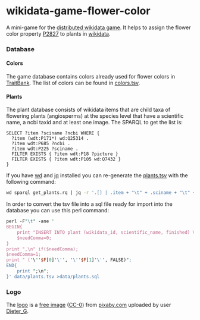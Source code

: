 wikidata-game-flower-color
==========================

A mini-game for the [distributed wikidata game](https://tools.wmflabs.org/wikidata-game/distributed/).
It helps to assign the flower color property [P2827](https://www.wikidata.org/wiki/Property:P2827) to plants in [wikidata](https://www.wikidata.org/wiki/Wikidata:Main_Page).

### Database
#### Colors
The game database contains colors already used for flower colors in [TraitBank](http://eol.org/traitbank).
The list of colors can be found in [colors.tsv](data/colors.tsv).

#### Plants
The plant database consists of wikidata items that are child taxa of flowering plants (angiosperms) at the species level that have a scientific name, a ncbi taxid and at least one image.
The SPARQL to get the list is:
```sparql
SELECT ?item ?sciname ?ncbi WHERE {
  ?item (wdt:P171*) wd:Q25314 .
  ?item wdt:P685 ?ncbi .
  ?item wdt:P225 ?sciname .
  FILTER EXISTS { ?item wdt:P18 ?picture }
  FILTER EXISTS { ?item wdt:P105 wd:Q7432 }
}
```
If you have [wd](https://github.com/maxlath/wikidata-cli) and [jq](https://stedolan.github.io/jq/) installed you can re-generate the [plants.tsv](data/plants.tsv) with the following command:
```bash
wd sparql get_plants.rq | jq -r '.[] | .item + "\t" + .sciname + "\t" + .ncbi' >plants.tsv
```
In order to convert the tsv file into a sql file ready for import into the database you can use this perl command:
```perl
perl -F"\t" -ane '
BEGIN{
    print "INSERT INTO plant (wikidata_id, scientific_name, finished) VALUES\n";
    $needComma=0;
}
print ",\n" if($needComma);
$needComma=1;
print " ('\''$F[0]'\'', '\''$F[1]'\'', FALSE)";
END{
    print ";\n";
}' data/plants.tsv >data/plants.sql
```
### Logo
The [logo](https://cdn.pixabay.com/photo/2016/01/21/19/57/marguerite-1154604_960_720.jpg)
is a [free image](https://pixabay.com/en/service/terms/#usage)
([CC-0](https://creativecommons.org/publicdomain/zero/1.0/deed.en))
from [pixaby.com](https://pixabay.com)
uploaded by user [Dieter_G](https://pixabay.com/en/users/Dieter_G-359839/).
